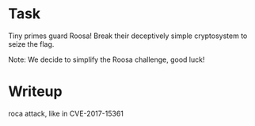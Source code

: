 # Task

Tiny primes guard Roosa! Break their deceptively simple cryptosystem to seize the flag.

Note: We decide to simplify the Roosa challenge, good luck!


# Writeup

roca attack, like in CVE-2017-15361
